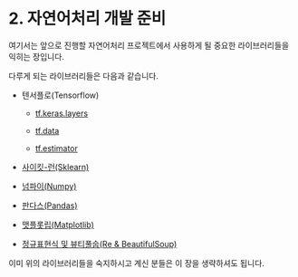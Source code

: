 # 2. 자연어처리 개발 준비

여기서는 앞으로 진행할 자연어처리 프로젝트에서 사용하게 될 중요한 라이브러리들을 익히는 장입니다.

다루게 되는 라이브러리들은 다음과 같습니다.

- 텐서플로(Tensorflow)

  - [tf.keras.layers](./2.1.1.tf.keras.layers.ipynb)
  
  - [tf.data](./2.1.2%20tf.data.ipynb)
  
  - [tf.estimator](./2.1.3.estimator.ipynb)
  
- [사이킷-런(Sklearn)](./2.2.sklearn.ipynb)

- [넘파이(Numpy)](./2.4.1.numpy.ipynb)

- [판다스(Pandas)](./2.4.2.pandas.ipynb)

- [맷플롯립(Matplotlib)](./2.4.3.matplotlib.ipynb)

- [정규표현식 및 뷰티풀숩(Re & BeautifulSoup)](./2.4.4&5.re_and_beautiful_soup.ipynb)


이미 위의 라이브러리들을 숙지하시고 계신 분들은 이 장을 생략하셔도 됩니다.

